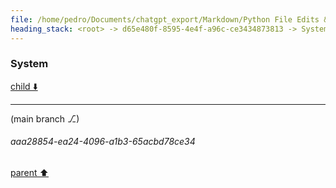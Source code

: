 ```yaml
---
file: /home/pedro/Documents/chatgpt_export/Markdown/Python File Edits & Patches.md
heading_stack: <root> -> d65e480f-8595-4e4f-a96c-ce3434873813 -> System -> 2d1d2f48-e6fe-4a7a-b2e8-7c38ee3ce43d -> System
---
```

### System

[child ⬇️](#aaa28854-ea24-4096-a1b3-65acbd78ce34)

---

(main branch ⎇)
###### aaa28854-ea24-4096-a1b3-65acbd78ce34
[parent ⬆️](#2d1d2f48-e6fe-4a7a-b2e8-7c38ee3ce43d)
